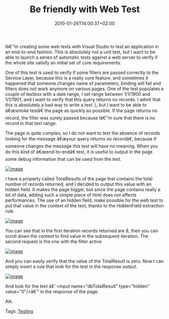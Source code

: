 ﻿---
title: "Be friendly with Web Test"
description: ""
date: 2010-01-26T14:00:37+02:00
draft: false
tags: [Testing]
categories: [Testing]
---
Iâ€™m creating some web tests with Visual Studio to test an application in an end-to-end fashion. This is absolutely not a unit test, but I want to be able to launch a series of automatic tests against a web server to verify if the whole site satisfy an initial set of core requirements.

One of this test is used to verify if some filters are passed correctly to the Service Layer, because this is a really core feature, and sometimes it happened that someone changes name of parameters, binding will fail and filters does not work anymore on various pages. One of the test populates a couple of textbox with a date range, I set range between 1/1/1900 and 1/1/1901, and I want to verify that this query returns no records. I admit that this is absolutely a bad way to write a test :), but I want to be able to â€œsmoke testâ€ the page as quickly as possible. If the page returns no record, the filter was surely passed because Iâ€™m sure that there is no record in that text range.

The page is quite complex, so I do not want to test the absence of records looking for the message â€œyour query returns no recordâ€, because if someone changes the message this test will have no meaning. When you do this kind of â€œend-to-endâ€ test, it is useful to output in the page some debug information that can be used from the test.

[![image](http://www.codewrecks.com/blog/wp-content/uploads/2010/01/image_thumb30.png "image")](http://www.codewrecks.com/blog/wp-content/uploads/2010/01/image30.png)

I have a property called TotalResults of the page that contains the total number of records returned, and I decided to output this value with an hidden field. It makes the page bigger, but since the page contains really a lot of data, adding such a simple piece of html does not affects performances. The use of an hidden field, make possible for the web test to put that value in the context of the text, thanks to the HiddenField extraction rule.

[![image](http://www.codewrecks.com/blog/wp-content/uploads/2010/01/image_thumb31.png "image")](http://www.codewrecks.com/blog/wp-content/uploads/2010/01/image31.png)

You can see that in the first iteration records returned are 8, then you can scroll down the context to find value in the subsequent iteration. The second request is the one with the filter active

[![image](http://www.codewrecks.com/blog/wp-content/uploads/2010/01/image_thumb32.png "image")](http://www.codewrecks.com/blog/wp-content/uploads/2010/01/image32.png)

And you can easily verify that the value of the TotalResult is zero. Now I can simply insert a rule that look for the test in the response output.

[![image](http://www.codewrecks.com/blog/wp-content/uploads/2010/01/image_thumb33.png "image")](http://www.codewrecks.com/blog/wp-content/uploads/2010/01/image33.png)

And look for the text â€˜&lt;input name="dbTotalResult" type="hidden" value="0"/&gt;â€™ in the response of the page.

Alk.

Tags: [Testing](http://technorati.com/tag/Testing)
